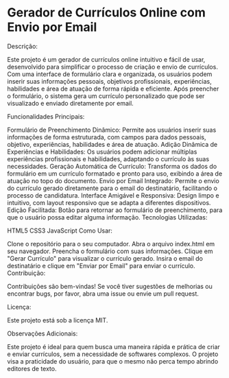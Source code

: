 # Gerador de Currículos Online com Envio por Email


Descrição:

Este projeto é um gerador de currículos online intuitivo e fácil de usar, desenvolvido para simplificar o processo de criação e envio de currículos. Com uma interface de formulário clara e organizada, os usuários podem inserir suas informações pessoais, objetivos profissionais, experiências, habilidades e área de atuação de forma rápida e eficiente. Após preencher o formulário, o sistema gera um currículo personalizado que pode ser visualizado e enviado diretamente por email.

Funcionalidades Principais:

Formulário de Preenchimento Dinâmico: Permite aos usuários inserir suas informações de forma estruturada, com campos para dados pessoais, objetivo, experiências, habilidades e área de atuação.
Adição Dinâmica de Experiências e Habilidades: Os usuários podem adicionar múltiplas experiências profissionais e habilidades, adaptando o currículo às suas necessidades.
Geração Automática de Currículo: Transforma os dados do formulário em um currículo formatado e pronto para uso, exibindo a área de atuação no topo do documento.
Envio por Email Integrado: Permite o envio do currículo gerado diretamente para o email do destinatário, facilitando o processo de candidatura.
Interface Amigável e Responsiva: Design limpo e intuitivo, com layout responsivo que se adapta a diferentes dispositivos.
Edição Facilitada: Botão para retornar ao formulário de preenchimento, para que o usuário possa editar alguma informação.
Tecnologias Utilizadas:

HTML5
CSS3
JavaScript
Como Usar:

Clone o repositório para o seu computador.
Abra o arquivo index.html em seu navegador.
Preencha o formulário com suas informações.
Clique em "Gerar Currículo" para visualizar o currículo gerado.
Insira o email do destinatário e clique em "Enviar por Email" para enviar o currículo.
Contribuição:

Contribuições são bem-vindas! Se você tiver sugestões de melhorias ou encontrar bugs, por favor, abra uma issue ou envie um pull request.

Licença:

Este projeto está sob a licença MIT.

Observações Adicionais:

Este projeto é ideal para quem busca uma maneira rápida e prática de criar e enviar currículos, sem a necessidade de softwares complexos.
O projeto visa a praticidade do usuário, para que o mesmo não perca tempo abrindo editores de texto.







